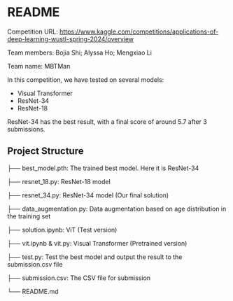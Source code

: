 # README

Competition URL: https://www.kaggle.com/competitions/applications-of-deep-learning-wustl-spring-2024/overview

Team members: Bojia Shi; Alyssa Ho; Mengxiao Li

Team name: MBTMan

In this competition, we have tested on several models:

* Visual Transformer
* ResNet-34
* ResNet-18 

ResNet-34 has the best result, with a final score of around 5.7 after 3 submissions.

## Project Structure

├── best_model.pth: The trained best model. Here it is ResNet-34

├── resnet_18.py: ResNet-18 model

├── resnet_34.py: ResNet-34 model (Our final solution)

├── data_augmentation.py: Data augmentation based on age distribution in the training set

├── solution.ipynb: ViT (Test version)

├── vit.ipynb & vit.py: Visual Transformer (Pretrained version)

├── test.py: Test the best model and output the result to the submission.csv file

├── submission.csv: The CSV file for submission

└── README.md

